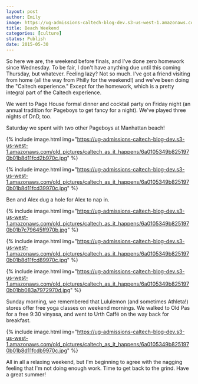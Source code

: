 ```yaml
---
layout: post
author: Emily
image: https://ug-admissions-caltech-blog-dev.s3-us-west-1.amazonaws.com/old_pictures/caltech_as_it_happens/6a0105349b8251970b01bb083a78dd970d.png
title: Beach Weekend 
categories: [culture]
status: Publish
date: 2015-05-30
---
```


So here we are, the weekend before finals, and I've done zero homework since Wednesday. To be fair, I don't have anything due until this coming Thursday, but whatever. Feeling lazy? Not so much. I've got a friend visiting from home (all the way from Philly for the weekend!) and we've been doing the "Caltech experience." Except for the homework, which is a pretty integral part of the Caltech experience.

We went to Page House formal dinner and cocktail party on Friday night (an annual tradition for Pageboys to get fancy for a night). We've played three nights of DnD, too.

Saturday we spent with two other Pageboys at Manhattan beach!

{% include image.html img="https://ug-admissions-caltech-blog-dev.s3-us-west-1.amazonaws.com/old_pictures/caltech_as_it_happens/6a0105349b8251970b01b8d11fcd2b970c.jpg" %}


{% include image.html img="https://ug-admissions-caltech-blog-dev.s3-us-west-1.amazonaws.com/old_pictures/caltech_as_it_happens/6a0105349b8251970b01b8d11fcd39970c.jpg" %}

Ben and Alex dug a hole for Alex to nap in.


{% include image.html img="https://ug-admissions-caltech-blog-dev.s3-us-west-1.amazonaws.com/old_pictures/caltech_as_it_happens/6a0105349b8251970b01b7c79645ff970b.jpg" %}


{% include image.html img="https://ug-admissions-caltech-blog-dev.s3-us-west-1.amazonaws.com/old_pictures/caltech_as_it_happens/6a0105349b8251970b01b8d11fcd89970c.jpg" %}


{% include image.html img="https://ug-admissions-caltech-blog-dev.s3-us-west-1.amazonaws.com/old_pictures/caltech_as_it_happens/6a0105349b8251970b01bb083a7972970d.jpg" %}

Sunday morning, we remembered that Lululemon (and sometimes Athleta!) stores offer free yoga classes on weekend mornings. We walked to Old Pas for a free 9:30 vinyasa, and went to Urth Caffé on the way back for breakfast.


{% include image.html img="https://ug-admissions-caltech-blog-dev.s3-us-west-1.amazonaws.com/old_pictures/caltech_as_it_happens/6a0105349b8251970b01b8d11fcdb9970c.jpg" %}

All in all a relaxing weekend, but I'm beginning to agree with the nagging feeling that I'm not doing enough work. Time to get back to the grind. Have a great summer!
